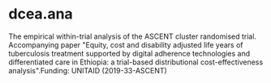 # dcea.ana
The empirical within-trial analysis of the ASCENT cluster randomised trial. Accompanying paper "Equity, cost and disability adjusted life years of tuberculosis treatment supported by digital adherence technologies and differentiated care in Ethiopia: a trial-based distributional cost-effectiveness analysis".Funding: UNITAID (2019-33-ASCENT)

